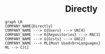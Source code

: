 <h1 align="center">Directly</h1>

```mermaid
graph LR
COMPANY_NAME{Directly}
COMPANY_NAME ---> U{Users} ---> UN[4]
COMPANY_NAME ---> R{Repositories} ---> RN[3]
COMPANY_NAME ---> G{Gists} ---> GN[2]
COMPANY_NAME ---> ML{Most Used<br>Languages}
ML --> C[C]
```
